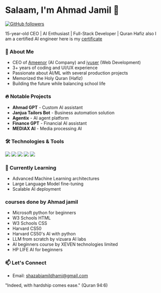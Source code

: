 # Salaam, I'm Ahmad Jamil 👋

[![GitHub followers](https://img.shields.io/github/followers/Ahmadjamil888?style=social)](https://github.com/Ahmadjamil888)

15-year-old CEO | AI Enthusiast | Full-Stack Developer | Quran Hafiz
also I am a certified AI engineer here is my [certificate](![image](https://github.com/user-attachments/assets/6b687104-7f87-432d-89b9-2e05ce86abb6)
) 
### 🚀 About Me
- CEO of [Ameenor](https://ameenor.odoo.com) (AI Company) and [iyuser](https://ahmadjamil888.github.io/iyuser.html) (Web Development)
- 3+ years of coding and UI/UX experience
- Passionate about AI/ML with several production projects
- Memorized the Holy Quran (Hafiz)
- Building the future while balancing school life

### 🔥 Notable Projects
- **Ahmad GPT** - Custom AI assistant
- **Janjua Tailors Bot** - Business automation solution
- **Agentix** - AI agent platform
- **Finance GPT** - Financial AI assistant
- **MEDIAX AI** - Media processing AI

### 🛠️ Technologies & Tools
![](https://img.shields.io/badge/Code-Python-informational?style=flat&logo=python&logoColor=white&color=2bbc8a)
![](https://img.shields.io/badge/Code-JavaScript-informational?style=flat&logo=javascript&logoColor=white&color=2bbc8a)
![](https://img.shields.io/badge/ML-TensorFlow-informational?style=flat&logo=tensorflow&logoColor=white&color=2bbc8a)
![](https://img.shields.io/badge/Cloud-AWS-informational?style=flat&logo=amazon-aws&logoColor=white&color=2bbc8a)
![](https://img.shields.io/badge/Editor-VS_Code-informational?style=flat&logo=visual-studio-code&logoColor=white&color=2bbc8a)

### 🌱 Currently Learning
- Advanced Machine Learning architectures
- Large Language Model fine-tuning
- Scalable AI deployment

### courses done by Ahmad jamil
- Microsoft python for beginners 
- W3 Schools HTML
- W3 Schools CSS
- Harvard CS50
- Harvard CS50's AI with python
- LLM from scratch by vizuara AI labs
- AI beginners course by XEVEN technologies limited
- HP LIFE AI for beginners

### 📫 Let's Connect
- Email: [shazabjamildhami@gmail.com](mailto:shazabjamildhami@gmail.com)

"Indeed, with hardship comes ease." (Quran 94:6)
